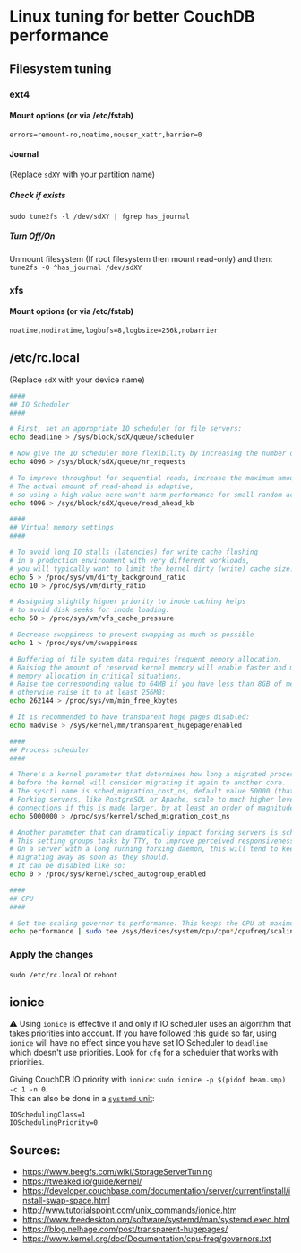 # Linux tuning for better CouchDB performance

## Filesystem tuning

### ext4

#### Mount options (or via /etc/fstab)

`errors=remount-ro,noatime,nouser_xattr,barrier=0`

#### Journal

(Replace `sdXY` with your partition name)

##### Check if exists

`sudo tune2fs -l /dev/sdXY | fgrep has_journal`

##### Turn Off/On

Unmount filesystem (If root filesystem then mount read-only) and then:  
`tune2fs -O ^has_journal /dev/sdXY`

### xfs

#### Mount options (or via /etc/fstab)

`noatime,nodiratime,logbufs=8,logbsize=256k,nobarrier`

## /etc/rc.local

(Replace `sdX` with your device name)

```bash
####
## IO Scheduler
####

# First, set an appropriate IO scheduler for file servers:
echo deadline > /sys/block/sdX/queue/scheduler

# Now give the IO scheduler more flexibility by increasing the number of schedulable requests:
echo 4096 > /sys/block/sdX/queue/nr_requests

# To improve throughput for sequential reads, increase the maximum amount of read-ahead data.
# The actual amount of read-ahead is adaptive,
# so using a high value here won't harm performance for small random access.
echo 4096 > /sys/block/sdX/queue/read_ahead_kb

####
## Virtual memory settings
####

# To avoid long IO stalls (latencies) for write cache flushing
# in a production environment with very different workloads,
# you will typically want to limit the kernel dirty (write) cache size:
echo 5 > /proc/sys/vm/dirty_background_ratio
echo 10 > /proc/sys/vm/dirty_ratio

# Assigning slightly higher priority to inode caching helps
# to avoid disk seeks for inode loading:
echo 50 > /proc/sys/vm/vfs_cache_pressure

# Decrease swappiness to prevent swapping as much as possible
echo 1 > /proc/sys/vm/swappiness

# Buffering of file system data requires frequent memory allocation.
# Raising the amount of reserved kernel memory will enable faster and more reliable
# memory allocation in critical situations.
# Raise the corresponding value to 64MB if you have less than 8GB of memory,
# otherwise raise it to at least 256MB:
echo 262144 > /proc/sys/vm/min_free_kbytes

# It is recommended to have transparent huge pages disabled:
echo madvise > /sys/kernel/mm/transparent_hugepage/enabled

####
## Process scheduler
####

# There's a kernel parameter that determines how long a migrated process has to be running
# before the kernel will consider migrating it again to another core.
# The sysctl name is sched_migration_cost_ns, default value 50000 (that's ns so 0.5 ms).
# Forking servers, like PostgreSQL or Apache, scale to much higher levels of concurrent
# connections if this is made larger, by at least an order of magnitude:
echo 5000000 > /proc/sys/kernel/sched_migration_cost_ns

# Another parameter that can dramatically impact forking servers is sched_autogroup_enabled.
# This setting groups tasks by TTY, to improve perceived responsiveness on an interactive system.
# On a server with a long running forking daemon, this will tend to keep child processes from
# migrating away as soon as they should.
# It can be disabled like so:
echo 0 > /proc/sys/kernel/sched_autogroup_enabled

####
## CPU
####

# Set the scaling governor to performance. This keeps the CPU at maximum frequency
echo performance | sudo tee /sys/devices/system/cpu/cpu*/cpufreq/scaling_governor
```

### Apply the changes

`sudo /etc/rc.local` or `reboot`

## ionice

:warning: Using `ionice` is effective if and only if IO scheduler uses an algorithm that takes
priorities into account. If you have followed this guide so far, using `ionice` will have no effect
since you have set IO Scheduler to `deadline` which doesn't use priorities.
Look for `cfq` for a scheduler that works with priorities.

Giving CouchDB IO priority with `ionice`: `sudo ionice -p $(pidof beam.smp) -c 1 -n 0`.  
This can also be done in a [`systemd` unit](https://gist.github.com/SinanGabel/eac83a2f9d0ac64e2c9d4bd936be9313/3d302ee7b2667b70c8372e4f6ce4891811f2fb94#file-couchdb-2-0-install-L116):

```
IOSchedulingClass=1
IOSchedulingPriority=0
```

## Sources:

* https://www.beegfs.com/wiki/StorageServerTuning
* https://tweaked.io/guide/kernel/
* https://developer.couchbase.com/documentation/server/current/install/install-swap-space.html
* http://www.tutorialspoint.com/unix_commands/ionice.htm
* https://www.freedesktop.org/software/systemd/man/systemd.exec.html
* https://blog.nelhage.com/post/transparent-hugepages/
* https://www.kernel.org/doc/Documentation/cpu-freq/governors.txt
